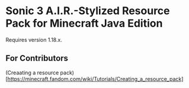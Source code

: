 # Sonic 3 A.I.R.-Stylized Resource Pack for Minecraft Java Edition
Requires version 1.18.x.

## For Contributors
(Creaating a resource pack)[https://minecraft.fandom.com/wiki/Tutorials/Creating_a_resource_pack]
